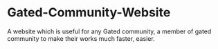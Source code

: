 # Gated-Community-Website
A website which is useful for any Gated community, a member of gated community to make their works much faster, easier.
